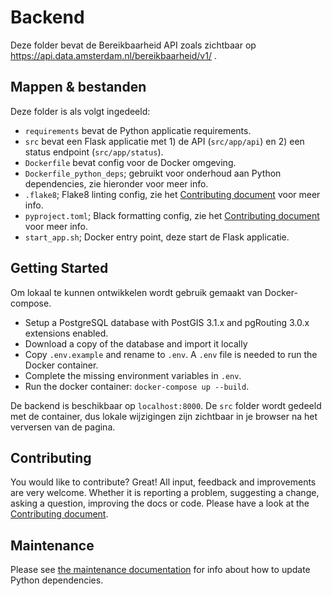 # Backend
Deze folder bevat de Bereikbaarheid API zoals zichtbaar op https://api.data.amsterdam.nl/bereikbaarheid/v1/ .

## Mappen & bestanden
Deze folder is als volgt ingedeeld:

* `requirements` bevat de Python applicatie requirements.
* `src` bevat een Flask applicatie met 1) de API (`src/app/api`) en 2) een status endpoint (`src/app/status`).
* `Dockerfile` bevat config voor de Docker omgeving.
* `Dockerfile_python_deps`; gebruikt voor onderhoud aan Python dependencies, zie hieronder voor meer info.
* `.flake8`; Flake8 linting config, zie het [Contributing document](./CONTRIBUTING.md) voor meer info.
* `pyproject.toml`; Black formatting config, zie het [Contributing document](./CONTRIBUTING.md) voor meer info.
* `start_app.sh`; Docker entry point, deze start de Flask applicatie.

## Getting Started
Om lokaal te kunnen ontwikkelen wordt gebruik gemaakt van Docker-compose. 

- Setup a PostgreSQL database with PostGIS 3.1.x and pgRouting 3.0.x extensions enabled.
- Download a copy of the database and import it locally
- Copy `.env.example` and rename to `.env`. A `.env` file is needed to run the Docker container.
- Complete the missing environment variables in `.env`.
- Run the docker container: `docker-compose up --build`.

De backend is beschikbaar op `localhost:8000`. De `src` folder wordt gedeeld met de container, dus lokale wijzigingen zijn zichtbaar in je browser na het verversen van de pagina.

## Contributing
You would like to contribute? Great! All input, feedback and improvements are very welcome. Whether it is reporting a problem, suggesting a change, asking a question, improving the docs or code. Please have a look at the [Contributing document](./CONTRIBUTING.md).

## Maintenance
Please see [the maintenance documentation](./docs/maintenance.md) for info about how to update Python dependencies.
